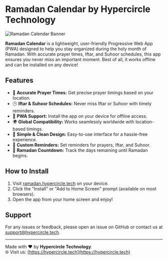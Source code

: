 # Ramadan Calendar by Hypercircle Technology

![Ramadan Calendar Banner](https://ramadan.hypercircle.tech/og.png)

**Ramadan Calendar** is a lightweight, user-friendly Progressive Web App (PWA) designed to help you stay organized during the holy month of Ramadan. With accurate prayer times, Iftar, and Suhoor schedules, this app ensures you never miss an important moment. Best of all, it works offline and can be installed on any device!

## Features

- 🌙 **Accurate Prayer Times:** Get precise prayer timings based on your location.
- 🕒 **Iftar & Suhoor Schedules:** Never miss Iftar or Suhoor with timely reminders.
- 📱 **PWA Support:** Install the app on your device for offline access.
- 🌍 **Global Compatibility:** Works seamlessly worldwide with location-based timings.
- 🎨 **Simple & Clean Design:** Easy-to-use interface for a hassle-free experience.
- 🔔 **Custom Reminders:** Set reminders for prayers, Iftar, and Suhoor.
- 📅 **Ramadan Countdown:** Track the days remaining until Ramadan begins.

## How to Install

1. Visit [ramadan.hypercircle.tech](https://ramadan.hypercircle.tech) on your device.
2. Click the "Install" or "Add to Home Screen" prompt (available on most browsers).
3. Open the app from your home screen and enjoy!

## Support

For any issues or feedback, please open an issue on GitHub or contact us at [support@hypercircle.tech](mailto:support@hypercircle.tech).

---

Made with ❤️ by **Hypercircle Technology**.  
🌐 Visit us: [https://hypercircle.tech](https://hypercircle.tech)